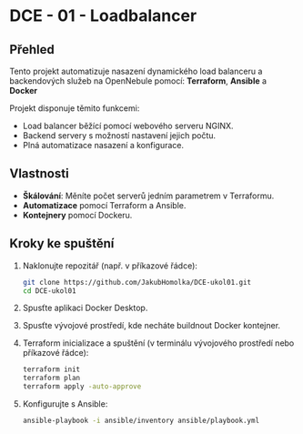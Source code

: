 # DCE - 01 - Loadbalancer

## Přehled
Tento projekt automatizuje nasazení dynamického load balanceru a backendových služeb na OpenNebule pomocí: **Terraform**, **Ansible** a **Docker**

Projekt disponuje těmito funkcemi:
- Load balancer běžící pomocí webového serveru NGINX.
- Backend servery s možností nastavení jejich počtu.
- Plná automatizace nasazení a konfigurace.

## Vlastnosti
- **Škálování**: Měníte počet serverů jedním parametrem v Terraformu.
- **Automatizace** pomocí Terraform a Ansible.
- **Kontejnery** pomocí Dockeru.

## Kroky ke spuštění
1. Naklonujte repozitář (např. v příkazové řádce):
   ```bash
   git clone https://github.com/JakubHomolka/DCE-ukol01.git
   cd DCE-ukol01
   ```

2. Spusťte aplikaci Docker Desktop.

3. Spusťte vývojové prostředí, kde necháte buildnout Docker kontejner.

4. Terraform inicializace a spuštění (v terminálu vývojového prostředí nebo příkazové řádce):
    ```bash
    terraform init
    terraform plan
    terraform apply -auto-approve
    ``` 

5. Konfigurujte s Ansible:
    ```bash
    ansible-playbook -i ansible/inventory ansible/playbook.yml
    ```
